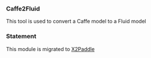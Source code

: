 ### Caffe2Fluid
This tool is used to convert a Caffe model to a Fluid model

### Statement
This module is migrated to [X2Paddle](https://github.com/PaddlePaddle/X2Paddle)
